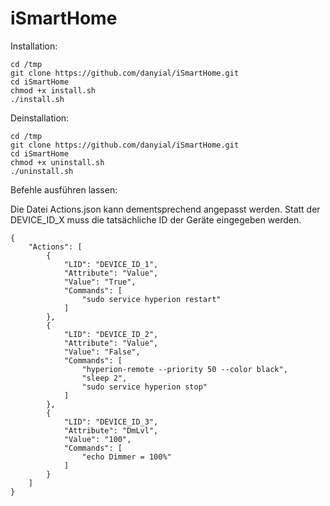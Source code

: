 # iSmartHome

Installation:

```
cd /tmp
git clone https://github.com/danyial/iSmartHome.git
cd iSmartHome
chmod +x install.sh
./install.sh
```


Deinstallation:

```
cd /tmp
git clone https://github.com/danyial/iSmartHome.git
cd iSmartHome
chmod +x uninstall.sh
./uninstall.sh
```


Befehle ausführen lassen:

Die Datei Actions.json kann dementsprechend angepasst werden.
Statt der DEVICE_ID_X muss die tatsächliche ID der Geräte eingegeben werden.

```
{
	"Actions": [
		{
			"LID": "DEVICE_ID_1",
			"Attribute": "Value",
			"Value": "True",
			"Commands": [
				"sudo service hyperion restart"
			]
		},
		{
			"LID": "DEVICE_ID_2",
			"Attribute": "Value",
			"Value": "False",
			"Commands": [
				"hyperion-remote --priority 50 --color black",
				"sleep 2",
				"sudo service hyperion stop"
			]
		},
		{
			"LID": "DEVICE_ID_3",
			"Attribute": "DmLvl",
			"Value": "100",
			"Commands": [
				"echo Dimmer = 100%"
			]
		}
	]
}
```